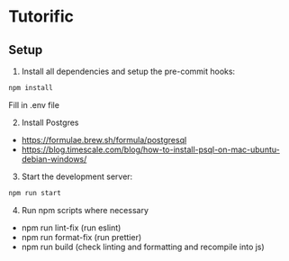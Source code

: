 # Tutorific

## Setup
1. Install all dependencies and setup the pre-commit hooks:

```bash
npm install
```

Fill in .env file


2. Install Postgres
- https://formulae.brew.sh/formula/postgresql
- https://blog.timescale.com/blog/how-to-install-psql-on-mac-ubuntu-debian-windows/


3. Start the development server:

```bash
npm run start
```

4. Run npm scripts where necessary
- npm run lint-fix (run eslint)
- npm run format-fix (run prettier)
- npm run build (check linting and formatting and recompile into js)
